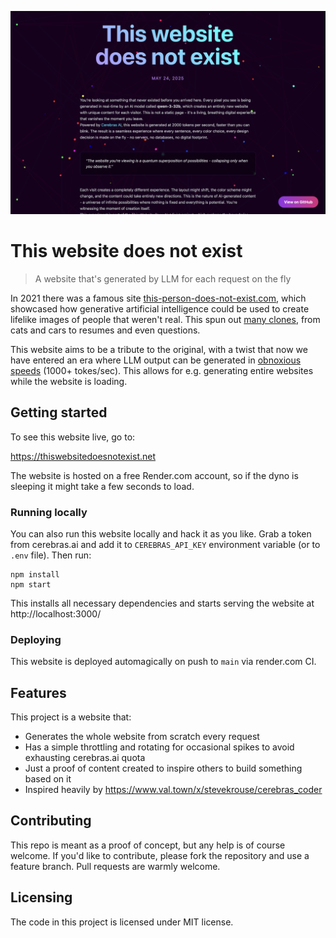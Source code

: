 ![Example website](https://raw.githubusercontent.com/jehna/this-website-does-not-exist/master/example.png)

# This website does not exist
> A website that's generated by LLM for each request on the fly

In 2021 there was a famous site
[this-person-does-not-exist.com](https://this-person-does-not-exist.com), which
showcased how generative artificial intelligence could be used to create
lifelike images of people that weren't real. This spun out [many
clones](https://thisxdoesnotexist.com), from cats and cars to resumes and even
questions.

This website aims to be a tribute to the original, with a twist that now we have
entered an era where LLM output can be generated in
[obnoxious](https://www.cerebras.ai/inference)
[speeds](https://deepmind.google/models/gemini-diffusion/) (1000+ tokes/sec).
This allows for e.g. generating entire websites while the website is loading.

## Getting started

To see this website live, go to:

https://thiswebsitedoesnotexist.net

The website is hosted on a free Render.com account, so if the dyno is sleeping
it might take a few seconds to load.

### Running locally

You can also run this website locally and hack it as you like. Grab a token from
cerebras.ai and add it to `CEREBRAS_API_KEY` environment variable (or to `.env`
file). Then run:

```shell
npm install
npm start
```

This installs all necessary dependencies and starts serving the website at
http://localhost:3000/


### Deploying

This website is deployed automagically on push to `main` via render.com CI.

## Features

This project is a website that:
* Generates the whole website from scratch every request
* Has a simple throttling and rotating for occasional spikes to avoid exhausting
  cerebras.ai quota
* Just a proof of content created to inspire others to build something based on
  it
* Inspired heavily by https://www.val.town/x/stevekrouse/cerebras_coder


## Contributing

This repo is meant as a proof of concept, but any help is of course welcome. If
you'd like to contribute, please fork the repository and use a feature branch.
Pull requests are warmly welcome.

## Licensing

The code in this project is licensed under MIT license.
